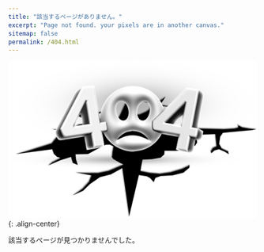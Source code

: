 ```yaml
---
title: "該当するページがありません。"
excerpt: "Page not found. your pixels are in another canvas."
sitemap: false
permalink: /404.html
---
```


![](/assets/images/error-404.png){: .align-center}

該当するページが見つかりませんでした。